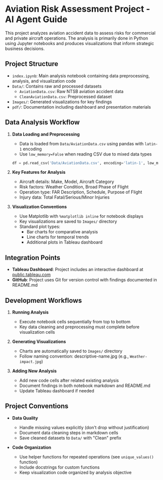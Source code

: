 # Aviation Risk Assessment Project - AI Agent Guide

This project analyzes aviation accident data to assess risks for commercial and private aircraft operations. The analysis is primarily done in Python using Jupyter notebooks and produces visualizations that inform strategic business decisions.

## Project Structure

- `index.ipynb`: Main analysis notebook containing data preprocessing, analysis, and visualization code
- `Data/`: Contains raw and processed datasets
  - `AviationData.csv`: Raw NTSB aviation accident data
  - `CleanAviationData.csv`: Preprocessed dataset
- `Images/`: Generated visualizations for key findings
- `pdf/`: Documentation including dashboard and presentation materials

## Data Analysis Workflow

1. **Data Loading and Preprocessing**
   - Data is loaded from `Data/AviationData.csv` using pandas with `latin-1` encoding
   - Use `low_memory=False` when reading CSV due to mixed data types
   ```python
   df = pd.read_csv('Data/AviationData.csv', encoding='latin-1', low_memory=False)
   ```

2. **Key Features for Analysis**
   - Aircraft details: Make, Model, Aircraft Category
   - Risk factors: Weather Condition, Broad Phase of Flight
   - Operation type: FAR Description, Schedule, Purpose of Flight
   - Injury data: Total Fatal/Serious/Minor Injuries

3. **Visualization Conventions**
   - Use Matplotlib with `%matplotlib inline` for notebook displays
   - Key visualizations are saved to `Images/` directory
   - Standard plot types:
     - Bar charts for comparative analysis
     - Line charts for temporal trends
     - Additional plots in Tableau dashboard

## Integration Points

- **Tableau Dashboard**: Project includes an interactive dashboard at [public.tableau.com](https://public.tableau.com/views/learn-project-03-28-25-PO/Dashboard1)
- **GitHub**: Project uses Git for version control with findings documented in README.md

## Development Workflows

1. **Running Analysis**
   - Execute notebook cells sequentially from top to bottom
   - Key data cleaning and preprocessing must complete before visualization cells

2. **Generating Visualizations**
   - Charts are automatically saved to `Images/` directory
   - Follow naming convention: descriptive-name.jpg (e.g., `Weather-impact.jpg`)

3. **Adding New Analysis**
   - Add new code cells after related existing analysis
   - Document findings in both notebook markdown and README.md
   - Update Tableau dashboard if needed

## Project Conventions

- **Data Quality**
  - Handle missing values explicitly (don't drop without justification)
  - Document data cleaning steps in markdown cells
  - Save cleaned datasets to `Data/` with "Clean" prefix

- **Code Organization**
  - Use helper functions for repeated operations (see `unique_values()` function)
  - Include docstrings for custom functions
  - Keep visualization code organized by analysis objective